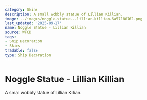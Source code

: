 ```yaml
---
category: Skins
description: A small wobbly statue of Lillian Killian.
image: ../images/noggle-statue---lillian-killian-6a57180762.png
last_updated: '2025-09-17'
name: Noggle Statue - Lillian Killian
source: WFCD
tags:
- Ship Decoration
- Skins
tradable: false
type: Ship Decoration
---
```


# Noggle Statue - Lillian Killian

A small wobbly statue of Lillian Killian.

